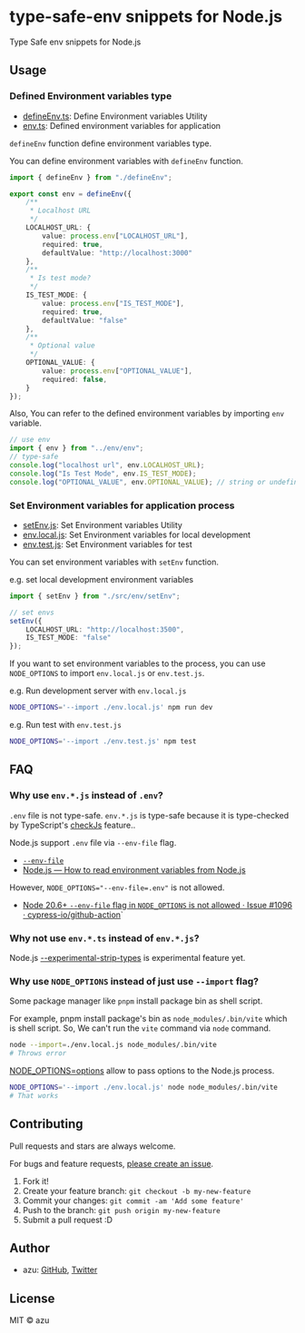 # type-safe-env snippets for Node.js

Type Safe env snippets for Node.js

## Usage

### Defined Environment variables type

- [defineEnv.ts](./src/env/defineEnv.ts): Define Environment variables Utility
- [env.ts](./src/env/env.ts): Defined environment variables for application

`defineEnv` function define environment variables type.

You can define environment variables with `defineEnv` function.

```ts
import { defineEnv } from "./defineEnv";

export const env = defineEnv({
    /**
     * Localhost URL
     */
    LOCALHOST_URL: {
        value: process.env["LOCALHOST_URL"],
        required: true,
        defaultValue: "http://localhost:3000"
    },
    /**
     * Is test mode?
     */
    IS_TEST_MODE: {
        value: process.env["IS_TEST_MODE"],
        required: true,
        defaultValue: "false"
    },
    /**
     * Optional value
     */
    OPTIONAL_VALUE: {
        value: process.env["OPTIONAL_VALUE"],
        required: false,
    }
});
```

Also, You can refer to the defined environment variables by importing `env` variable.

```ts
// use env
import { env } from "../env/env";
// type-safe
console.log("localhost url", env.LOCALHOST_URL);
console.log("Is Test Mode", env.IS_TEST_MODE);
console.log("OPTIONAL_VALUE", env.OPTIONAL_VALUE); // string or undefined   
```

### Set Environment variables for application process

- [setEnv.js](./src/env/setEnv.js): Set Environment variables Utility
- [env.local.js](./env.local.js): Set Environment variables for local development
- [env.test.js](./env.test.js): Set Environment variables for test

You can set environment variables with `setEnv` function.

e.g. set local development environment variables

```ts
import { setEnv } from "./src/env/setEnv";

// set envs
setEnv({
    LOCALHOST_URL: "http://localhost:3500",
    IS_TEST_MODE: "false"
});
```

If you want to set environment variables to the process, you can use `NODE_OPTIONS` to import `env.local.js` or `env.test.js`.

e.g. Run development server with `env.local.js`

```bash
NODE_OPTIONS='--import ./env.local.js' npm run dev
```

e.g. Run test with `env.test.js`

```bash
NODE_OPTIONS='--import ./env.test.js' npm test
```

## FAQ

### Why use `env.*.js` instead of `.env`?

`.env` file is not type-safe.
`env.*.js` is type-safe because it is type-checked by TypeScript's [checkJs](https://www.typescriptlang.org/tsconfig/#checkJs) feature..

Node.js support `.env` file via `--env-file` flag.

- [`--env-file`](https://nodejs.org/api/cli.html#--env-fileconfig)
- [Node.js — How to read environment variables from Node.js](https://nodejs.org/en/learn/command-line/how-to-read-environment-variables-from-nodejs)

However, `NODE_OPTIONS="--env-file=.env"` is not allowed.

- [Node 20.6+ `--env-file` flag in `NODE_OPTIONS` is not allowed · Issue #1096 · cypress-io/github-action](https://github.com/cypress-io/github-action/issues/1096)`

### Why not use `env.*.ts` instead of `env.*.js`?

Node.js [--experimental-strip-types](https://nodejs.org/en/blog/release/v22.6.0) is experimental feature yet.

### Why use `NODE_OPTIONS` instead of just use `--import` flag?

Some package manager like `pnpm` install package bin as shell script.

For example, pnpm install package's bin as `node_modules/.bin/vite` which is shell script.
So, We can't run the `vite` command via `node` command.

```bash
node --import=./env.local.js node_modules/.bin/vite
# Throws error
```

[NODE_OPTIONS=options](https://nodejs.org/docs/latest/api/cli.html#node_optionsoptions) allow to pass options to the Node.js process.

```bash
NODE_OPTIONS='--import ./env.local.js' node node_modules/.bin/vite
# That works
```

## Contributing

Pull requests and stars are always welcome.

For bugs and feature requests, [please create an issue](https://github.com/azu/type-safe-env/issues).

1. Fork it!
2. Create your feature branch: `git checkout -b my-new-feature`
3. Commit your changes: `git commit -am 'Add some feature'`
4. Push to the branch: `git push origin my-new-feature`
5. Submit a pull request :D

## Author

- azu: [GitHub](https://github.com/azu), [Twitter](https://twitter.com/azu_re)

## License

MIT © azu
